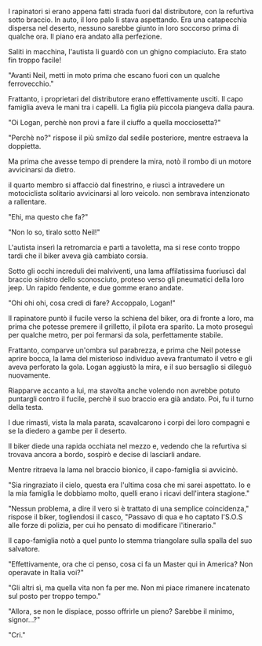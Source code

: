 I rapinatori si erano appena fatti strada fuori dal distributore, con la refurtiva sotto braccio. In auto, il loro palo li stava aspettando. Era una catapecchia dispersa nel deserto, nessuno sarebbe giunto in loro soccorso prima di qualche ora. Il piano era andato alla perfezione.

Saliti in macchina, l'autista li guardò con un ghigno compiaciuto. Era stato fin troppo facile!

"Avanti Neil, metti in moto prima che escano fuori con un qualche ferrovecchio."

Frattanto, i proprietari del distributore erano effettivamente usciti. Il capo famiglia aveva le mani tra i capelli. La figlia più piccola piangeva dalla paura.

"Oi Logan, perchè non provi a fare il ciuffo a quella mocciosetta?"

"Perchè no?" rispose il più smilzo dal sedile posteriore, mentre estraeva la doppietta.

Ma prima che avesse tempo di prendere la mira, notò il rombo di un motore avvicinarsi da dietro.

il quarto membro si affacciò dal finestrino, e riuscì a intravedere un motociclista solitario avvicinarsi al loro veicolo. non sembrava intenzionato a rallentare.

"Ehi, ma questo che fa?"

"Non lo so, tiralo sotto Neil!"

L'autista inserì la retromarcia e partì a tavoletta, ma si rese conto troppo tardi che il biker aveva già cambiato corsia.

Sotto gli occhi increduli dei malviventi, una lama affilatissima fuoriuscì dal braccio sinistro dello sconosciuto, proteso verso gli pneumatici della loro jeep. Un rapido fendente, e due gomme erano andate.

"Ohi ohi ohi, cosa credi di fare? Accoppalo, Logan!"

Il rapinatore puntò il fucile verso la schiena del biker, ora di fronte a loro, ma prima che potesse premere il grilletto, il pilota era sparito. La moto proseguì per qualche metro, per poi fermarsi da sola, perfettamente stabile.

Frattanto, comparve un'ombra sul parabrezza, e prima che Neil potesse aprire bocca, la lama del misterioso individuo aveva frantumato il vetro e gli aveva perforato la gola. Logan aggiustò la mira, e il suo bersaglio si dileguò nuovamente.

Riapparve accanto a lui, ma stavolta anche volendo non avrebbe potuto puntargli contro il fucile, perchè il suo braccio era già andato. Poi, fu il turno della testa.

I due rimasti, vista la mala parata, scavalcarono i corpi dei loro compagni e se la diedero a gambe per il deserto.

Il biker diede una rapida occhiata nel mezzo e, vedendo che la refurtiva si trovava ancora a bordo, sospirò e decise di lasciarli andare.

Mentre ritraeva la lama nel braccio bionico, il capo-famiglia si avvicinò.

"Sia ringraziato il cielo, questa era l'ultima cosa che mi sarei aspettato. Io e la mia famiglia le dobbiamo molto, quelli erano i ricavi dell'intera stagione."

"Nessun problema, a dire il vero si è trattato di una semplice coincidenza," rispose il biker, togliendosi il casco, "Passavo di qua e ho captato l'S.O.S alle forze di polizia, per cui ho pensato di modificare l'itinerario."

Il capo-famiglia notò a quel punto lo stemma triangolare sulla spalla del suo salvatore.

"Effettivamente, ora che ci penso, cosa ci fa un Master qui in America? Non operavate in Italia voi?"

"Gli altri sì, ma quella vita non fa per me. Non mi piace rimanere incatenato sul posto per troppo tempo."

"Allora, se non le dispiace, posso offrirle un pieno? Sarebbe il minimo, signor...?"

"Cri."